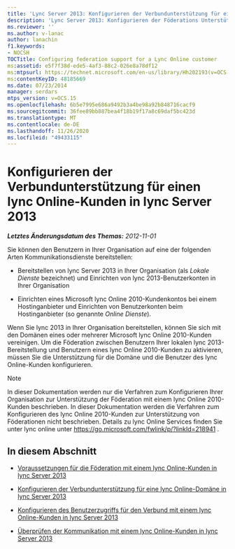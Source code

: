 ```yaml
---
title: 'Lync Server 2013: Konfigurieren der Verbundunterstützung für einen lync Online-Kunden'
description: 'Lync Server 2013: Konfigurieren der Föderations Unterstützung für einen lync Online-Kunden.'
ms.reviewer: ''
ms.author: v-lanac
author: lanachin
f1.keywords:
- NOCSH
TOCTitle: Configuring federation support for a Lync Online customer
ms:assetid: e5f7f38d-ede5-4af3-88c2-026e8a78df12
ms:mtpsurl: https://technet.microsoft.com/en-us/library/Hh202193(v=OCS.15)
ms:contentKeyID: 48185669
ms.date: 07/23/2014
manager: serdars
mtps_version: v=OCS.15
ms.openlocfilehash: 6b5e7995e686a9492b3a4be98a92b848716cacf9
ms.sourcegitcommit: 36fee89bb887bea4f18b19f17a8c69daf5bc423d
ms.translationtype: MT
ms.contentlocale: de-DE
ms.lasthandoff: 11/26/2020
ms.locfileid: "49433115"
---
```

# <a name="configuring-federation-support-for-a-lync-online-customer-in-lync-server-2013"></a>Konfigurieren der Verbundunterstützung für einen lync Online-Kunden in lync Server 2013

<div data-xmlns="http://www.w3.org/1999/xhtml">

<div class="topic" data-xmlns="http://www.w3.org/1999/xhtml" data-msxsl="urn:schemas-microsoft-com:xslt" data-cs="https://msdn.microsoft.com/">

<div data-asp="https://msdn2.microsoft.com/asp">



</div>

<div id="mainSection">

<div id="mainBody">

<span> </span>

_**Letztes Änderungsdatum des Themas:** 2012-11-01_

Sie können den Benutzern in Ihrer Organisation auf eine der folgenden Arten Kommunikationsdienste bereitstellen:

  - Bereitstellen von lync Server 2013 in Ihrer Organisation (als *Lokale Dienste* bezeichnet) und Einrichten von lync 2013-Benutzerkonten in Ihrer Organisation

  - Einrichten eines Microsoft lync Online 2010-Kundenkontos bei einem Hostinganbieter und Einrichten von Benutzerkonten beim Hostinganbieter (so genannte *Online Dienste*).

Wenn Sie lync 2013 in Ihrer Organisation bereitstellen, können Sie sich mit den Domänen eines oder mehrerer Microsoft lync Online 2010-Kunden vereinigen. Um die Föderation zwischen Benutzern Ihrer lokalen lync 2013-Bereitstellung und Benutzern eines lync Online 2010-Kunden zu aktivieren, müssen Sie die Unterstützung für die Domäne und die Benutzer des lync Online-Kunden konfigurieren.

<div>


> [!NOTE]  
> In dieser Dokumentation werden nur die Verfahren zum Konfigurieren Ihrer Organisation zur Unterstützung der Föderation mit einem lync Online 2010-Kunden beschrieben. In dieser Dokumentation werden die Verfahren zum Konfigurieren des lync Online 2010-Kunden zur Unterstützung von Föderationen nicht beschrieben. Details zu lync Online Services finden Sie unter lync online unter <A href="https://go.microsoft.com/fwlink/p/?linkid=218941">https://go.microsoft.com/fwlink/p/?linkId=218941</A> .



</div>

<div>

## <a name="in-this-section"></a>In diesem Abschnitt

  - [Voraussetzungen für die Föderation mit einem lync Online-Kunden in lync Server 2013](lync-server-2013-prerequisites-for-federating-with-a-lync-online-customer.md)

  - [Konfigurieren der Verbundunterstützung für eine lync Online-Domäne in lync Server 2013](lync-server-2013-configure-federation-support-for-a-lync-online-domain.md)

  - [Konfigurieren des Benutzerzugriffs für den Verbund mit einem lync Online-Kunden in lync Server 2013](lync-server-2013-configure-user-access-for-federation-with-a-lync-online-customer.md)

  - [Überprüfen der Kommunikation mit einem lync Online-Kunden in lync Server 2013](lync-server-2013-verify-communications-with-a-lync-online-customer.md)

</div>

</div>

<span> </span>

</div>

</div>

</div>

